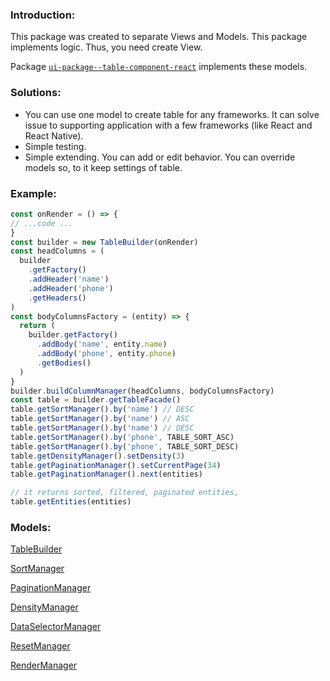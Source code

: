 ### Introduction:

This package was created to separate Views and Models. 
This package implements logic. Thus, you need create View.

Package [`ui-package--table-component-react`](https://www.npmjs.com/package/ui-package--table-component-react) implements these models. 

### Solutions: 
* You can use one model to create table for any frameworks. It can solve issue to supporting application with a few frameworks (like React and React Native). 
* Simple testing.
* Simple extending. You can add or edit behavior. You can override models so, to it keep settings of table.

### Example:

```javascript
const onRender = () => {
// ...code ...
}
const builder = new TableBuilder(onRender)
const headColumns = (
  builder
    .getFactory()
    .addHeader('name')
    .addHeader('phone')
    .getHeaders()
)
const bodyColumnsFactory = (entity) => {
  return (
    builder.getFactory()
      .addBody('name', entity.name)
      .addBody('phone', entity.phone)
      .getBodies()
  )
}
builder.buildColumnManager(headColumns, bodyColumnsFactory)
const table = builder.getTableFacade()
table.getSortManager().by('name') // DESC
table.getSortManager().by('name') // ASC
table.getSortManager().by('name') // DESC
table.getSortManager().by('phone', TABLE_SORT_ASC)
table.getSortManager().by('phone', TABLE_SORT_DESC)
table.getDensityManager().setDensity(3)
table.getPaginationManager().setCurrentPage(34)
table.getPaginationManager().next(entities)

// it returns sorted, filtered, paginated entities, 
table.getEntities(entities)
```

### Models:
[TableBuilder](https://github.com/ui-package/table-component/blob/master/src/Builders/TableBuilder/readme.md)

[SortManager](https://github.com/ui-package/table-component/blob/master/src/Models/SortManager/readme.md)

[PaginationManager](https://github.com/ui-package/table-component/blob/master/src/Models/PaginationManager/readme.md)

[DensityManager](https://github.com/ui-package/table-component/blob/master/src/Models/DensityManager/readme.md)

[DataSelectorManager](https://github.com/ui-package/table-component/blob/master/src/Models/DataSelectorManager/readme.md)

[ResetManager](https://github.com/ui-package/table-component/blob/master/src/Models/ResetManager/readme.md)

[RenderManager](https://github.com/ui-package/table-component/blob/master/src/Models/RenderManager/readme.md)

